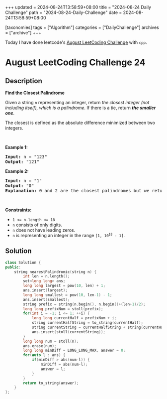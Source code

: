 +++
updated = 2024-08-24T13:58:59+08:00
title = "2024-08-24 Daily Challenge"
path = "2024-08-24-Daily-Challenge"
date = 2024-08-24T13:58:59+08:00

[taxonomies]
tags = ["Algorithm"]
categories = ["DailyChallenge"]
archives = ["archive"]
+++

Today I have done leetcode's [August LeetCoding Challenge](https://leetcode.com/problems/find-the-closest-palindrome/) with `cpp`.

<!-- more -->

# August LeetCoding Challenge 24

## Description

**Find the Closest Palindrome**

<p>Given a string <code>n</code> representing an integer, return <em>the closest integer (not including itself), which is a palindrome</em>. If there is a tie, return <em><strong>the smaller one</strong></em>.</p>

<p>The closest is defined as the absolute difference minimized between two integers.</p>

<p>&nbsp;</p>
<p><strong class="example">Example 1:</strong></p>

<pre>
<strong>Input:</strong> n = &quot;123&quot;
<strong>Output:</strong> &quot;121&quot;
</pre>

<p><strong class="example">Example 2:</strong></p>

<pre>
<strong>Input:</strong> n = &quot;1&quot;
<strong>Output:</strong> &quot;0&quot;
<strong>Explanation:</strong> 0 and 2 are the closest palindromes but we return the smallest which is 0.
</pre>

<p>&nbsp;</p>
<p><strong>Constraints:</strong></p>

<ul>
	<li><code>1 &lt;= n.length &lt;= 18</code></li>
	<li><code>n</code> consists of only digits.</li>
	<li><code>n</code> does not have leading zeros.</li>
	<li><code>n</code> is representing an integer in the range <code>[1, 10<sup>18</sup> - 1]</code>.</li>
</ul>


## Solution

``` cpp
class Solution {
public:
    string nearestPalindromic(string n) {
        int len = n.length();
        set<long long> ans;
        long long largest = pow(10, len) + 1;
        ans.insert(largest);
        long long smallest = pow(10, len-1) - 1;
        ans.insert(smallest);
        string prefix = string(n.begin(), n.begin()+(len+1)/2);
        long long prefixNum = stoll(prefix);
        for(int i = -1; i <= 1; ++i) {
            long long currentHalf = prefixNum + i;
            string currentHalfString = to_string(currentHalf);
            string currentString = currentHalfString + string(currentHalfString.rbegin()+(len&1), currentHalfString.rend());
            ans.insert(stoll(currentString));
        }
        long long num = stoll(n);
        ans.erase(num);
        long long minDiff = LONG_LONG_MAX, answer = 0;
        for(auto l : ans) {
            if(minDiff > abs(num-l)) {
                minDiff = abs(num-l);
                answer = l;
            }
        }
        return to_string(answer);
    }
};
```
